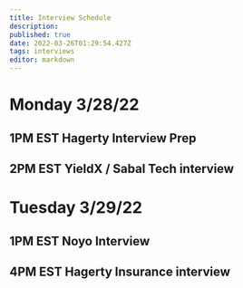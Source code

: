 ```yaml
---
title: Interview Schedule
description: 
published: true
date: 2022-03-26T01:29:54.427Z
tags: interviews
editor: markdown
---
```


# Monday 3/28/22 
## 1PM EST Hagerty Interview Prep
## 2PM EST YieldX / Sabal Tech interview
# Tuesday 3/29/22
## 1PM EST Noyo Interview
## 4PM EST Hagerty Insurance interview